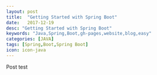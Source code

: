 ```yaml
---
layout: post
title:  "Getting Started with Spring Boot"
date:   2017-12-19
desc: "Getting Started with Spring Boot"
keywords: "Java,Spring,Boot,gh-pages,website,blog,easy"
categories: [JAVA]
tags: [Spring,Boot,Spring Boot]
icon: icon-java
---
```


Post test